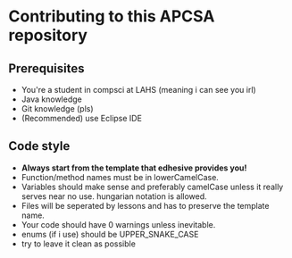 # Contributing to this APCSA repository

## Prerequisites

* You're a student in compsci at LAHS (meaning i can see you irl)
* Java knowledge
* Git knowledge (pls)
* (Recommended) use Eclipse IDE

## Code style

* **Always start from the template that edhesive provides you!**
* Function/method names must be in lowerCamelCase.
* Variables should make sense and preferably camelCase unless it really serves near no use. hungarian notation is allowed.
* Files will be seperated by lessons and has to preserve the template name.
* Your code should have 0 warnings unless inevitable.
* enums (if i use) should be UPPER_SNAKE_CASE
* try to leave it clean as possible
